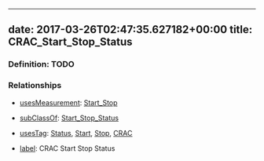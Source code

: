 
---
date: 2017-03-26T02:47:35.627182+00:00
title: CRAC_Start_Stop_Status
---
### Definition: TODO

### Relationships

* [usesMeasurement](https://brickschema.org/schema/1.0/BrickFrame#usesMeasurement): [Start_Stop](https://brickschema.org/schema/1.0/Brick#Start_Stop)

* [subClassOf](http://www.w3.org/2000/01/rdf-schema#subClassOf): [Start_Stop_Status](https://brickschema.org/schema/1.0/Brick#Start_Stop_Status)

* [usesTag](https://brickschema.org/schema/1.0/BrickFrame#usesTag): [Status](https://brickschema.org/schema/1.0/BrickTag#Status), [Start](https://brickschema.org/schema/1.0/BrickTag#Start), [Stop](https://brickschema.org/schema/1.0/BrickTag#Stop), [CRAC](https://brickschema.org/schema/1.0/BrickTag#CRAC)

* [label](http://www.w3.org/2000/01/rdf-schema#label): CRAC Start Stop Status
